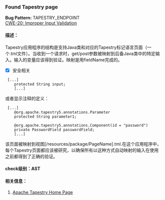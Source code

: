 ### Found Tapestry page
**Bug Pattern:** TAPESTRY_ENDPOINT  
[CWE-20: Improper Input Validation](http://cwe.mitre.org/data/definitions/20.html)
#### 描述：
Tapestry应用程序的结构是支持Java类和对应的Tapestry标记语言页面（一个.tml文件）。当收到一个请求时，get/post参数被映射到后备Java类中的特定输入。输入的变量应该得到验证。映射是用fieldName完成的。
- [x] 安全相关
```
 [...]
    protected String input;
    [...]
```
或者显示注释的定义：

```
 [...]
    @org.apache.tapestry5.annotations.Parameter
    protected String parameter1;

    @org.apache.tapestry5.annotations.Component(id = "password")
    private PasswordField passwordField;
    [...]
```
该页面被映射到视图[/resources/package/PageName].tml.在这个应用程序中，每个Tapestry页面都应该被研究，以确保所有以这种方式自动映射的输入在使用之前都得到了正确的验证。
#### check级别：AST
#### 相关信息：
1. [Apache Tapestry Home Page](http://tapestry.apache.org/)
 
